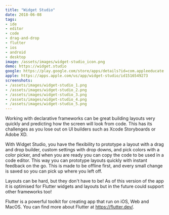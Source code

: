```yaml
---
title: "Widget Studio"
date: 2018-06-08
tags:
- ide
- editor
- code
- drag-and-drop
- flutter
- ios
- android
- desktop
image: /assets/images/widget-studio_icon.png
demo: https://widget.studio
google: https://play.google.com/store/apps/details?id=com.appleeducate.widgetstudio&hl=en_US
apple: https://apps.apple.com/us/app/widget-studio/id1516549273
screenshots:
- /assets/images/widget-studio_1.png
- /assets/images/widget-studio_2.png
- /assets/images/widget-studio_3.png
- /assets/images/widget-studio_4.png
- /assets/images/widget-studio_5.png
---
```


Working with declarative frameworks can be great building layouts very quickly and predicting how the screen will look from code. This has its challenges as you lose out on UI builders such as Xcode Storyboards or Adobe XD.

With Widget Studio, you have the flexibility to prototype a layout with a drag and drop builder, custom settings with drop downs, and pick colors with a color picker, and when you are ready you can copy the code to be used in a code editor. This way you can prototype layouts quickly with instant feedback on the go. This is made to be offline first, and every small change is saved so you can pick up where you left off.

Layouts can be hard, but they don't have to be! As of this version of the app it is optimised for Flutter widgets and layouts but in the future could support other frameworks too!

Flutter is a powerful toolkit for creating app that run on iOS, Web and MacOS. You can find more about Flutter at https://flutter.dev/.
